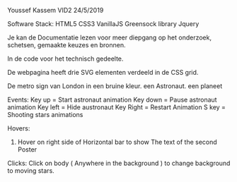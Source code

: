 Youssef Kassem    VID2       24/5/2019

Software Stack:
HTML5
CSS3
VanillaJS
Greensock library
Jquery

Je kan de Documentatie lezen voor meer diepgang op het onderzoek, schetsen, gemaakte keuzes en bronnen.

In de code voor het technisch gedeelte.

De webpagina heeft drie SVG elementen verdeeld in de CSS grid.

De metro sign van London in een bruine kleur.
een Astronaut.
een planeet

Events:
Key up = Start astronaut animation
Key down = Pause astronaut animation
Key left = Hide austronaut
Key Right = Restart Animation
S key = Shooting stars animations

Hovers: 
1. Hover on right side of Horizontal bar to show The text of the second Poster

Clicks:
Click on body ( Anywhere in the background ) to change background to moving stars.








